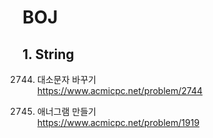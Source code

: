 # BOJ
## 1. String
2744. 대소문자 바꾸기            
      https://www.acmicpc.net/problem/2744
      
1919. 애너그램 만들기              
      https://www.acmicpc.net/problem/1919
